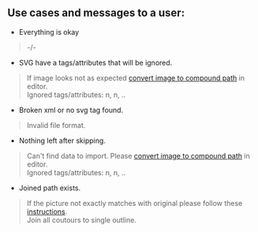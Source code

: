 Use cases and messages to a user:
---
* Everything is okay

> -/-

* SVG have a tags/attributes that will be ignored.

> If image looks not as expected [convert image to compound path](https://github.com/fontello/fontello/wiki/How-to-use-custom-images#importing-svg-images) in editor.<br/>
> Ignored tags/attributes: n, n, ..

* Broken xml or no svg tag found.

> Invalid file format. <br/>

* Nothing left after skipping.

> Can't find data to import. Please [convert image to compound path](https://github.com/fontello/fontello/wiki/How-to-use-custom-images#importing-svg-images) in editor.<br/>
> Ignored tags/attributes: n, n, ..

* Joined path exists.

> If the picture not exactly matches with original please follow these  [instructions](https://github.com/fontello/fontello/wiki/How-to-use-custom-images#importing-svg-images).<br/>
> Join all coutours to single outline. 

